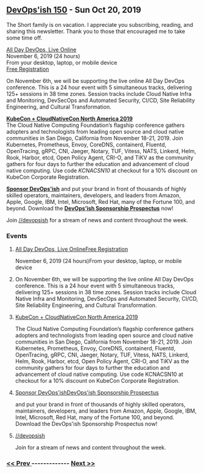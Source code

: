 ## [DevOps'ish 150](https://devopsish.com/150) - Sun Oct 20, 2019

The Short family is on vacation. I appreciate you subscribing, reading, and sharing this newsletter. Thank you to those that encouraged me to take some time off.

<a href="https://www.alldaydevops.com/">All Day DevOps, Live Online</a><br/>November 6, 2019 (24 hours)<br/>From your desktop, laptop, or mobile device<br/><a href="https://www.alldaydevops.com/register">Free Registration</a>

On November 6th, we will be supporting the live online All Day DevOps conference. This is a 24 hour event with 5 simultaneous tracks, delivering 125+ sessions in 38 time zones. Session tracks include Cloud Native Infra and Monitoring, DevSecOps and Automated Security, CI/CD, Site Reliability Engineering, and Cultural Transformation.

<a href="https://cshort.co/kcna19"><strong>KubeCon + CloudNativeCon North America 2019</strong></a><br/>The Cloud Native Computing Foundation’s flagship conference gathers adopters and technologists from leading open source and cloud native communities in San Diego, California from November 18-21, 2019. Join Kubernetes, Prometheus, Envoy, CoreDNS, containerd, Fluentd, OpenTracing, gRPC, CNI, Jaeger, Notary, TUF, Vitess, NATS, Linkerd, Helm, Rook, Harbor, etcd, Open Policy Agent, CRI-O, and TiKV as the community gathers for four days to further the education and advancement of cloud native computing. Use code <em>KCNACSN10</em> at checkout for a 10% discount on KubeCon Corporate Registration.

<a href="https://devopsish.com/sponsor/" title="Sponsor DevOps&#39;ish"><strong>Sponsor DevOps&#39;ish</strong></a> and put your brand in front of thousands of highly skilled operators, maintainers, developers, and leaders from Amazon, Apple, Google, IBM, Intel, Microsoft, Red Hat, many of the Fortune 100, and beyond. Download the <strong><a href="https://devopsi.sh/prospectus">DevOps&#39;ish Sponsorship Prospectus</a></strong> now!

Join <a href="https://www.reddit.com/r/devopsish/">/<span class="fa fa-reddit-alien fa-sm" aria-hidden="true"></span>/devopsish</a> for a stream of news and content throughout the week.

### Events

1. [All Day DevOps, Live OnlineFree Registration](https://www.alldaydevops.com/)

    November 6, 2019 (24 hours)From your desktop, laptop, or mobile device
1. []()

    On November 6th, we will be supporting the live online All Day DevOps conference. This is a 24 hour event with 5 simultaneous tracks, delivering 125+ sessions in 38 time zones. Session tracks include Cloud Native Infra and Monitoring, DevSecOps and Automated Security, CI/CD, Site Reliability Engineering, and Cultural Transformation.
1. [KubeCon + CloudNativeCon North America 2019](https://cshort.co/kcna19)

    The Cloud Native Computing Foundation’s flagship conference gathers adopters and technologists from leading open source and cloud native communities in San Diego, California from November 18-21, 2019. Join Kubernetes, Prometheus, Envoy, CoreDNS, containerd, Fluentd, OpenTracing, gRPC, CNI, Jaeger, Notary, TUF, Vitess, NATS, Linkerd, Helm, Rook, Harbor, etcd, Open Policy Agent, CRI-O, and TiKV as the community gathers for four days to further the education and advancement of cloud native computing. Use code KCNACSN10 at checkout for a 10% discount on KubeCon Corporate Registration.
1. [Sponsor DevOps'ishDevOps'ish Sponsorship Prospectus](https://devopsish.com/sponsor/)

    and put your brand in front of thousands of highly skilled operators, maintainers, developers, and leaders from Amazon, Apple, Google, IBM, Intel, Microsoft, Red Hat, many of the Fortune 100, and beyond. Download the DevOps'ish Sponsorship Prospectus now!
1. [//devopsish](https://www.reddit.com/r/devopsish/)

    Join  for a stream of news and content throughout the week.

### [ << Prev ](sreweekly-149.md) ------------- [ Next >> ](sreweekly-151.md)